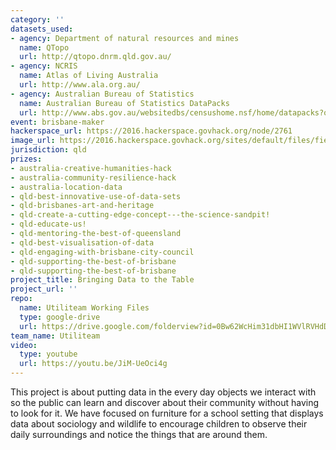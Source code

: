 ```yaml
---
category: ''
datasets_used:
- agency: Department of natural resources and mines
  name: QTopo
  url: http://qtopo.dnrm.qld.gov.au/
- agency: NCRIS
  name: Atlas of Living Australia
  url: http://www.ala.org.au/
- agency: Australian Bureau of Statistics
  name: Australian Bureau of Statistics DataPacks
  url: http://www.abs.gov.au/websitedbs/censushome.nsf/home/datapacks?opendocument&navpos=250
event: brisbane-maker
hackerspace_url: https://2016.hackerspace.govhack.org/node/2761
image_url: https://2016.hackerspace.govhack.org/sites/default/files/field/image/Bringing%20Data%20to%20the%20Table.jpg
jurisdiction: qld
prizes:
- australia-creative-humanities-hack
- australia-community-resilience-hack
- australia-location-data
- qld-best-innovative-use-of-data-sets
- qld-brisbanes-art-and-heritage
- qld-create-a-cutting-edge-concept---the-science-sandpit!
- qld-educate-us!
- qld-mentoring-the-best-of-queensland
- qld-best-visualisation-of-data
- qld-engaging-with-brisbane-city-council
- qld-supporting-the-best-of-brisbane
- qld-supporting-the-best-of-brisbane
project_title: Bringing Data to the Table
project_url: ''
repo:
  name: Utiliteam Working Files
  type: google-drive
  url: https://drive.google.com/folderview?id=0Bw62WcHim31dbHI1WVlRVHdDbjQ&usp=sharing
team_name: Utiliteam
video:
  type: youtube
  url: https://youtu.be/JiM-UeOci4g
---
```


This project is about putting data in the every day objects we interact with so the public can learn and discover about their community without having to look for it. We have focused on furniture for a school setting that displays data about sociology and wildlife to encourage children to observe their daily surroundings and notice the things that are around them.